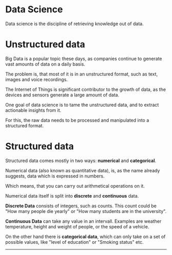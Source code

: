 # Data Science

Data science is the discipline of retrieving knowledge out of data.

# Unstructured data

Big Data is a popular topic these days, as companies continue to generate vast amounts of data on a daily basis.

The problem is, that most of it is in an unstructured format, such as text, images and voice recordings.

The Internet of Things is significant contributor to the growth of data, as the devices and sensors generate a large amount of data.

One goal of data science is to tame the unstructured data, and to extract actionable insights from it.

For this, the raw data needs to be processed and manipulated into a structured format.

# Structured data

Structured data comes mostly in two ways: **numerical** and **categorical**.

Numerical data (also known as quantitative data), is, as the name already suggests, data which is expressed in numbers.

Which means, that you can carry out arithmetical operations on it.

Numerical data itself is split into **discrete** and **continuous** data.

**Discrete Data** consists of integers, such as counts. This count could be "How many people die yearly" or "How many students are in the university".

**Continuous Data** can take any value in an intervall. Examples are weather temperature, height and weight of people, or the speed of a vehicle.

On the other hand there is **categorical data**, which can only take on a set of possible values, like "level of education" or "Smoking status" etc.

---


